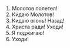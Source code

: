 1. Молотов полетел!
2. Кидаю Молотов!
3. Кидаю огонь! Назад!
4. Христа ради! Уходи!
5. Я поджигаю!
6. Уходи!